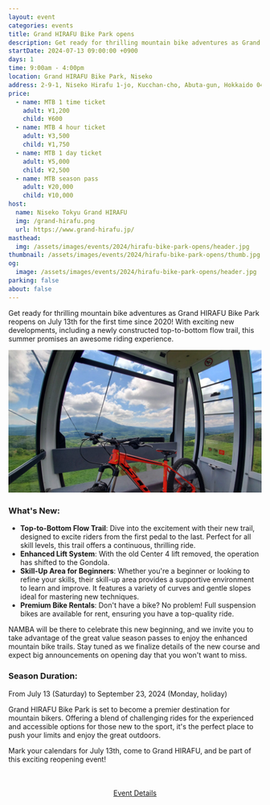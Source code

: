 ```yaml
---
layout: event
categories: events
title: Grand HIRAFU Bike Park opens
description: Get ready for thrilling mountain bike adventures as Grand HIRAFU Bike Park reopens on July 13th for the first time since 2020! With exciting new developments, including a newly constructed top-to-bottom flow trail, this summer promises an awesome riding experience.
startDate: 2024-07-13 09:00:00 +0900
days: 1
time: 9:00am - 4:00pm
location: Grand HIRAFU Bike Park, Niseko
address: 2-9-1, Niseko Hirafu 1-jo, Kucchan-cho, Abuta-gun, Hokkaido 044-0080
price:
  - name: MTB 1 time ticket
    adult: ¥1,200
    child: ¥600
  - name: MTB 4 hour ticket
    adult: ¥3,500
    child: ¥1,750
  - name: MTB 1 day ticket
    adult: ¥5,000
    child: ¥2,500
  - name: MTB season pass
    adult: ¥20,000
    child: ¥10,000
host:
  name: Niseko Tokyu Grand HIRAFU
  img: /grand-hirafu.png
  url: https://www.grand-hirafu.jp/
masthead:
  img: /assets/images/events/2024/hirafu-bike-park-opens/header.jpg
thumbnail: /assets/images/events/2024/hirafu-bike-park-opens/thumb.jpg
og:
  image: /assets/images/events/2024/hirafu-bike-park-opens/header.jpg
parking: false
about: false
---
```

Get ready for thrilling mountain bike adventures as Grand HIRAFU Bike Park reopens on July 13th for the first time since 2020! With exciting new developments, including a newly constructed top-to-bottom flow trail, this summer promises an awesome riding experience.

![](/assets/images/events/2024/hirafu-bike-park-opens/gondola.jpg)

### What's New:

- <strong>Top-to-Bottom Flow Trail</strong>: Dive into the excitement with their new trail, designed to excite riders from the first pedal to the last. Perfect for all skill levels, this trail offers a continuous, thrilling ride.
- <strong>Enhanced Lift System</strong>: With the old Center 4 lift removed, the operation has shifted to the Gondola.
- <strong>Skill-Up Area for Beginners</strong>: Whether you're a beginner or looking to refine your skills, their skill-up area provides a supportive environment to learn and improve. It features a variety of curves and gentle slopes ideal for mastering new techniques.
- <strong>Premium Bike Rentals</strong>: Don't have a bike? No problem! Full suspension bikes are available for rent, ensuring you have a top-quality ride.

NAMBA will be there to celebrate this new beginning, and we invite you to take advantage of the great value season passes to enjoy the enhanced mountain bike trails. Stay tuned as we finalize details of the new course and expect big announcements on opening day that you won't want to miss.

### Season Duration:
From July 13 (Saturday) to September 23, 2024 (Monday, holiday)

Grand HIRAFU Bike Park is set to become a premier destination for mountain bikers. Offering a blend of challenging rides for the experienced and accessible options for those new to the sport, it's the perfect place to push your limits and enjoy the great outdoors.

Mark your calendars for July 13th, come to Grand HIRAFU, and be part of this exciting reopening event!

<div style="text-align:center; margin:50px 0;">
  <a class="btn btn-primary" href="https://www.grand-hirafu.jp/blog/hirafu-news/2024/04/2024-2-12.html" target="_blank">Event Details</a>
</div>
